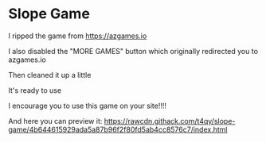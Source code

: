 # Slope Game

I ripped the game from https://azgames.io

I also disabled the "MORE GAMES" button which originally redirected you to azgames.io

Then cleaned it up a little

It's ready to use

I encourage you to use this game on your site!!!!

And here you can preview it: https://rawcdn.githack.com/t4qy/slope-game/4b644615929ada5a87b96f2f80fd5ab4cc8576c7/index.html
